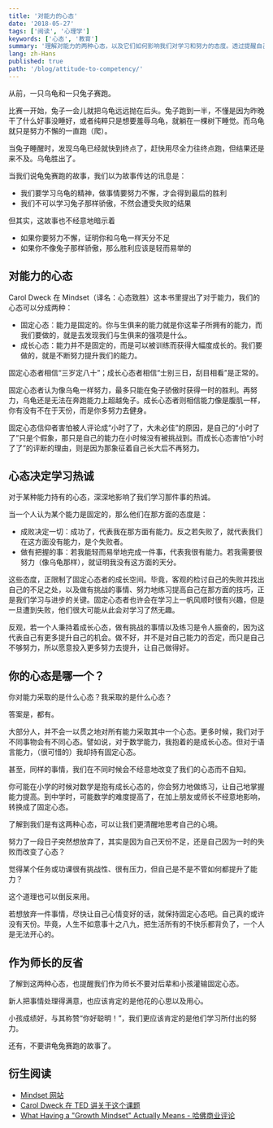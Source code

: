 ```yaml
---
title: '对能力的心态'
date: '2018-05-27'
tags: ['阅读', '心理学']
keywords: ['心态', '教育']
summary: '理解对能力的两种心态，以及它们如何影响我们对学习和努力的态度。透过提醒自己要秉持成长心态，可以让我们对挫折和努力秉持更健康的心态。'
lang: zh-Hans
published: true
path: '/blog/attitude-to-competency/'
---
```


从前，一只乌龟和一只兔子赛跑。

比赛一开始，兔子一会儿就把乌龟远远抛在后头。兔子跑到一半，不懂是因为昨晚干了什么好事没睡好，或者纯粹只是想要羞辱乌龟，就躺在一棵树下睡觉。而乌龟就只是努力不懈的一直跑（爬）。

当兔子睡醒时，发现乌龟已经就快到终点了，赶快用尽全力往终点跑，但结果还是来不及。乌龟胜出了。

当我们说龟兔赛跑的故事，我们以为故事传达的讯息是：

- 我们要学习乌龟的精神，做事情要努力不懈，才会得到最后的胜利
- 我们不可以学习兔子那样骄傲，不然会遭受失败的结果

但其实，这故事也不经意地暗示着

- 如果你要努力不懈，证明你和乌龟一样天分不足
- 如果你不像兔子那样骄傲，那么胜利应该是轻而易举的

## 对能力的心态

Carol Dweck 在 Mindset（译名：心态致胜）这本书里提出了对于能力，我们的心态可以分成两种：

- 固定心态：能力是固定的。你与生俱来的能力就是你这辈子所拥有的能力，而我们要做的，就是去发现我们与生俱来的强项是什么。
- 成长心态：能力并不是固定的，而是可以被训练而获得大幅度成长的。我们要做的，就是不断努力提升我们的能力。

固定心态者相信“三岁定八十”；成长心态者相信“士别三日，刮目相看”是正常的。

固定心态者认为像乌龟一样努力，最多只能在兔子骄傲时获得一时的胜利。再努力，乌龟还是无法在奔跑能力上超越兔子。成长心态者则相信能力像是腹肌一样，你有没有不在于天份，而是你多努力去健身。

固定心态信仰者害怕被人评论成“小时了了，大未必佳”的原因，是自己的“小时了了”只是个假象，那只是自己的能力在小时候没有被挑战到。而成长心态害怕“小时了了”的评断的理由，则是因为那象征着自己长大后不再努力。

## 心态决定学习热诚

对于某种能力持有的心态，深深地影响了我们学习那件事的热诚。

当一个人认为某个能力是固定的，那么他们在那方面的态度是：

- 成败决定一切：成功了，代表我在那方面有能力。反之若失败了，就代表我们在这方面没有能力，是个失败者。
- 做有把握的事：若我能轻而易举地完成一件事，代表我很有能力。若我需要很努力（像乌龟那样），就证明我没有这方面的天分。

这些态度，正限制了固定心态者的成长空间。毕竟，客观的检讨自己的失败并找出自己的不足之处，以及做有挑战的事情、努力地练习提高自己在那方面的技巧，正是我们学习与进步的关键。固定心态者也许会在学习上一帆风顺时很有兴趣，但是一旦遭到失败，他们很大可能从此会对学习了然无趣。

反观，若一个人秉持着成长心态，做有挑战的事情以及练习是令人振奋的，因为这代表自己有更多提升自己的机会。做不好，并不是对自己能力的否定，而只是自己不够努力，所以愿意投入更多努力去提升，让自己做得好。

## 你的心态是哪一个？

你对能力采取的是什么心态？我采取的是什么心态？

答案是，都有。

大部分人，并不会一以贯之地对所有能力采取其中一个心态。更多时候，我们对于不同事物会有不同心态。譬如说，对于数学能力，我抱着的是成长心态。但对于语言能力，（很可惜的）我却持有固定心态。

甚至，同样的事情，我们在不同时候会不经意地改变了我们的心态而不自知。

你可能在小学的时候对数学是抱有成长心态的，你会努力地做练习，让自己地掌握能力提高。到中学时，可能数学的难度提高了，在加上朋友或师长不经意地影响，转换成了固定心态。

了解到我们是有这两种心态，可以让我们更清醒地思考自己的心境。

努力了一段日子突然想放弃了，其实是因为自己天份不足，还是自己因为一时的失败而改变了心态？

觉得某个任务或功课很有挑战性、很有压力，但自己是不是不管如何都提升了能力？

这个道理也可以倒反来用。

若想放弃一件事情，尽快让自己心情变好的话，就保持固定心态吧。自己真的或许没有天份。毕竟，人生不如意事十之八九，把生活所有的不快乐都背负了，一个人是无法开心的。

## 作为师长的反省

了解到这两种心态，也提醒我们作为师长不要对后辈和小孩灌输固定心态。

新人把事情处理得满意，也应该肯定的是他花的心思以及用心。

小孩成绩好，与其称赞“你好聪明！”，我们更应该肯定的是他们学习所付出的努力。

还有，不要讲龟兔赛跑的故事了。

## 衍生阅读

- [Mindset 网站](https://mindsetonline.com/)
- [Carol Dweck 在 TED 讲关于这个课题](https://www.ted.com/talks/carol_dweck_the_power_of_believing_that_you_can_improve)
- [What Having a "Growth Mindset" Actually Means - 哈佛商业评论](https://hbr.org/2016/01/what-having-a-growth-mindset-actually-means)
